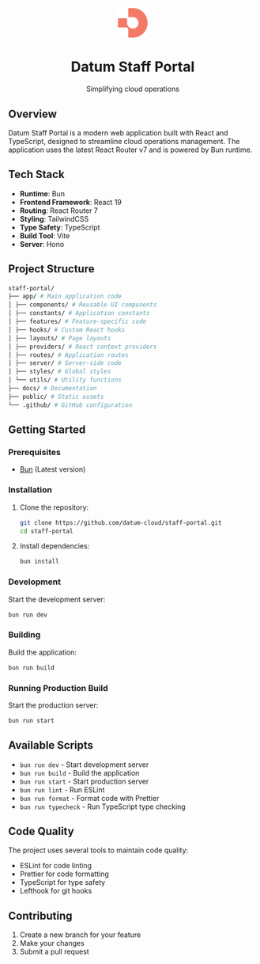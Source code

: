 <p align="center">
  <img width="60px" src="docs/assets/logo.png">
  
  <h1 align="center">Datum Staff Portal</h1>
  
  <p align="center">
    Simplifying cloud operations
  </p>
</p>

## Overview

Datum Staff Portal is a modern web application built with React and TypeScript, designed to streamline cloud operations management. The application uses the latest React Router v7 and is powered by Bun runtime.

## Tech Stack

- **Runtime**: Bun
- **Frontend Framework**: React 19
- **Routing**: React Router 7
- **Styling**: TailwindCSS
- **Type Safety**: TypeScript
- **Build Tool**: Vite
- **Server**: Hono

## Project Structure

```bash
staff-portal/
├── app/ # Main application code
│ ├── components/ # Reusable UI components
│ ├── constants/ # Application constants
│ ├── features/ # Feature-specific code
│ ├── hooks/ # Custom React hooks
│ ├── layouts/ # Page layouts
│ ├── providers/ # React context providers
│ ├── routes/ # Application routes
│ ├── server/ # Server-side code
│ ├── styles/ # Global styles
│ └── utils/ # Utility functions
├── docs/ # Documentation
├── public/ # Static assets
└── .github/ # GitHub configuration
```

## Getting Started

### Prerequisites

- [Bun](https://bun.sh/) (Latest version)

### Installation

1. Clone the repository:

   ```bash
   git clone https://github.com/datum-cloud/staff-portal.git
   cd staff-portal
   ```

2. Install dependencies:
   ```bash
   bun install
   ```

### Development

Start the development server:

```bash
bun run dev
```

### Building

Build the application:

```bash
bun run build
```

### Running Production Build

Start the production server:

```bash
bun run start
```

## Available Scripts

- `bun run dev` - Start development server
- `bun run build` - Build the application
- `bun run start` - Start production server
- `bun run lint` - Run ESLint
- `bun run format` - Format code with Prettier
- `bun run typecheck` - Run TypeScript type checking

## Code Quality

The project uses several tools to maintain code quality:

- ESLint for code linting
- Prettier for code formatting
- TypeScript for type safety
- Lefthook for git hooks

## Contributing

1. Create a new branch for your feature
2. Make your changes
3. Submit a pull request
